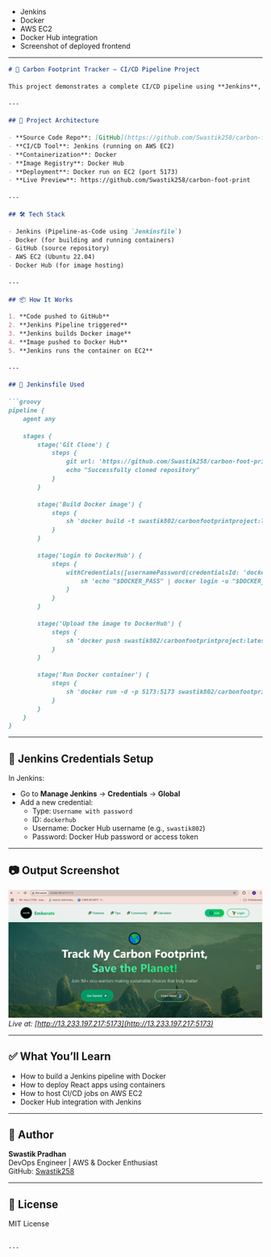 - Jenkins
- Docker
- AWS EC2
- Docker Hub integration
- Screenshot of deployed frontend

---


```markdown
# 🌱 Carbon Footprint Tracker – CI/CD Pipeline Project

This project demonstrates a complete CI/CD pipeline using **Jenkins**, **Docker**, and **AWS EC2**. It automatically builds, pushes, and deploys a React-based Carbon Footprint Tracking web application using Docker and Docker Hub.

---

## 🚀 Project Architecture

- **Source Code Repo**: [GitHub](https://github.com/Swastik258/carbon-foot-print)
- **CI/CD Tool**: Jenkins (running on AWS EC2)
- **Containerization**: Docker
- **Image Registry**: Docker Hub
- **Deployment**: Docker run on EC2 (port 5173)
- **Live Preview**: https://github.com/Swastik258/carbon-foot-print

---

## 🛠️ Tech Stack

- Jenkins (Pipeline-as-Code using `Jenkinsfile`)
- Docker (for building and running containers)
- GitHub (source repository)
- AWS EC2 (Ubuntu 22.04)
- Docker Hub (for image hosting)

---

## 📦 How It Works

1. **Code pushed to GitHub**
2. **Jenkins Pipeline triggered**
3. **Jenkins builds Docker image**
4. **Image pushed to Docker Hub**
5. **Jenkins runs the container on EC2**

---

## 📁 Jenkinsfile Used

```groovy
pipeline {
    agent any

    stages {
        stage('Git Clone') {
            steps {
                git url: 'https://github.com/Swastik258/carbon-foot-print.git', branch: 'main'
                echo "Successfully cloned repository"
            }
        }

        stage('Build Docker image') {
            steps {
                sh 'docker build -t swastik802/carbonfootprintproject:latest .'
            }
        }

        stage('Login to DockerHub') {
            steps {
                withCredentials([usernamePassword(credentialsId: 'dockerhub', usernameVariable: 'DOCKER_USER', passwordVariable: 'DOCKER_PASS')]) {
                    sh 'echo "$DOCKER_PASS" | docker login -u "$DOCKER_USER" --password-stdin'
                }
            }
        }

        stage('Upload the image to DockerHub') {
            steps {
                sh 'docker push swastik802/carbonfootprintproject:latest'
            }
        }

        stage('Run Docker container') {
            steps {
                sh 'docker run -d -p 5173:5173 swastik802/carbonfootprintproject:latest'
            }
        }
    }
}
```

---

## 🔐 Jenkins Credentials Setup

In Jenkins:
- Go to **Manage Jenkins** → **Credentials** → **Global**
- Add a new credential:
  - Type: `Username with password`
  - ID: `dockerhub`
  - Username: Docker Hub username (e.g., `swastik802`)
  - Password: Docker Hub password or access token

---

## 📷 Output Screenshot

![Live App](./output.png)  
*Live at: [http://13.233.197.217:5173](http://13.233.197.217:5173)*

---

## ✅ What You’ll Learn

- How to build a Jenkins pipeline with Docker
- How to deploy React apps using containers
- How to host CI/CD jobs on AWS EC2
- Docker Hub integration with Jenkins

---

## 🙌 Author

**Swastik Pradhan**  
DevOps Engineer | AWS & Docker Enthusiast  
GitHub: [Swastik258](https://github.com/Swastik258)

---

## 📜 License

MIT License
```

---

